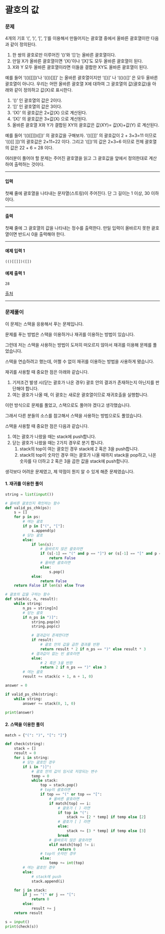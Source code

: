 # 괄호의 값

### 문제

4개의 기호 ‘(’, ‘)’, ‘[’, ‘]’를 이용해서 만들어지는 괄호열 중에서 올바른 괄호열이란 다음과 같이 정의된다.   

1. 한 쌍의 괄호로만 이루어진 ‘()’와 ‘[]’는 올바른 괄호열이다.
2. 만일 X가 올바른 괄호열이면 ‘(X)’이나 ‘[X]’도 모두 올바른 괄호열이 된다. 
3. X와 Y 모두 올바른 괄호열이라면 이들을 결합한 XY도 올바른 괄호열이 된다.

예를 들어 ‘(()[[]])’나 ‘(())[][]’ 는 올바른 괄호열이지만 ‘([)]’ 나 ‘(()()[]’ 은 모두 올바른 괄호열이 아니다. 우리는 어떤 올바른 괄호열 X에 대하여 그 괄호열의 값(괄호값)을 아래와 같이 정의하고 값(X)로 표시한다.    

1. ‘()’ 인 괄호열의 값은 2이다.
2. ‘[]’ 인 괄호열의 값은 3이다.
3. ‘(X)’ 의 괄호값은 2×값(X) 으로 계산된다.
4. ‘[X]’ 의 괄호값은 3×값(X) 으로 계산된다.
5. 올바른 괄호열 X와 Y가 결합된 XY의 괄호값은 값(XY)= 값(X)+값(Y) 로 계산된다.

예를 들어 ‘(()[[]])([])’ 의 괄호값을 구해보자.  ‘()[[]]’ 의 괄호값이 2 + 3×3=11 이므로  ‘(()[[ ]])’의 괄호값은 2×11=22 이다. 그리고  ‘([])’의 값은 2×3=6 이므로 전체 괄호열의 값은 22 + 6 = 28 이다.   

여러분이 풀어야 할 문제는 주어진 괄호열을 읽고 그 괄호값을 앞에서 정의한대로 계산하여 출력하는 것이다.    

---

#### 입력

첫째 줄에 괄호열을 나타내는 문자열(스트링)이 주어진다. 단 그 길이는 1 이상, 30 이하이다.   

---

#### 출력

첫째 줄에 그 괄호열의 값을 나타내는 정수를 출력한다. 만일 입력이 올바르지 못한 괄호열이면 반드시 0을 출력해야 한다.    

---

#### 예제 입력 1
~~~
(()[[]])([])
~~~

#### 예제 출력 1
~~~
28
~~~

[출처](https://www.acmicpc.net/problem/2504)

---

### 문제풀이

이 문제는 스택을 응용해서 푸는 문제입니다.   

문제를 푸는 방법은 스택을 이용하거나 재귀를 이용하는 방법이 있습니다.   

그런데 저는 스택을 사용하는 방법이 도저히 떠오르지 않아서 재귀를 이용해 문제를 풀었습니다.  

스택을 연습하려고 했는데, 어쩔 수 없이 재귀를 이용하는 방법을 사용하게 됐습니다.   

재귀를 사용할 때 중요한 점은 아래와 같습니다.  

1. 기저조건 발생 시(닫는 괄호가 나온 경우) 괄호 안의 결과가 존재하는지 아닌지를 판단해야 합니다.
2. 여는 괄호가 나올 때, 이 괄호는 새로운 괄호열이므로 재귀호출을 실행합니다.

이런 방식으로 문제를 풀었고, 스택으로도 풀어야 겠다고 생각했습니다.   

그래서 다른 분들의 소스를 참고해서 스택을 사용하는 방법으로도 풀었습니다.   

스택을 사용할 때 중요한 점은 다음과 같습니다.

1. 여는 괄호가 나왔을 때는 stack에 push합니다.
2. 닫는 괄호가 나왔을 때는 2가지 경우로 분기 합니다.
    1. stack의 top이 여는 괄호인 경우 stack에 2 혹은 3을 push합니다. 
    2. stack의 top이 숫자인 경우 여는 괄호가 나올 때까지 stack을 pop하고, 나온 숫자를 다 더하고 2 혹은 3을 곱한 값을 stack에 push합니다.

생각보다 어려운 문제였고, 제 약점이 뭔지 알 수 있게 해준 문제였습니다.   

#### 1. 재귀를 이용한 풀이

~~~python
string = list(input())

# 올바른 괄호인지 확인하는 함수
def valid_ps_chk(ps):
    s = []
    for p in ps:
        # 여는 괄호
        if p in ["(", "["]:
            s.append(p)
        # 닫는 괄호
        else:
            if len(s):
                # 올바르지 않은 괄호라면
                if (s[-1] == "(" and p == "]") or (s[-1] == "[" and p == ")"):
                    return False
                # 올바른 괄호라면
                else:
                    s.pop()
            else:
                return False
    return False if len(s) else True

# 괄호의 값을 구하는 함수
def stack(c, n, result):
    while string:
        n_ps = string[n]
        # 닫는 괄호
        if n_ps in ")]":
            string.pop(n)
            string.pop(c)

            # 결과값이 존재한다면
            if result:
                # 괄호 안의 값을 곱한 결과를 반환
                return result * 2 if n_ps == ")" else result * 3
            # 결과값이 없는 빈 괄호라면
            else:
                # 2 혹은 3을 반환
                return 2 if n_ps == ")" else 3
        # 여는 괄호
        result += stack(c + 1, n + 1, 0)

answer = 0

if valid_ps_chk(string):
    while string:
        answer += stack(0, 1, 0)
        
print(answer)
~~~

#### 2. 스택을 이용한 풀이
~~~python
match = {"(": ")", "[": "]"}

def check(string):
    stack = []
    result = 0
    for i in string:
        # 닫는 괄호인 경우
        if i in ")]":
            # 괄호 안의 값이 임시로 저장되는 변수
            temp = 0
            while stack:
                top = stack.pop()
                # top이 괄호라면
                if top == "(" or top == "[":
                    # 올바른 괄호라면
                    if match[top] == i:
                        # 괄호가 ( ) 라면
                        if top in "(":
                            stack += [2 * temp] if temp else [2]
                        # 괄호가 [ ] 라면
                        else:
                            stack += [3 * temp] if temp else [3]
                        break
                    # 올바르지 않은 괄호라면
                    elif match[top] != i:
                        return 0
                # top이 숫자인 경우
                else:
                    temp += int(top)
        # 여는 괄호인 경우
        else:
            # stack에 push
            stack.append(i)

    for j in stack:
        if j == "(" or j == "[":
            return 0
        else:
            result += j
    return result

s = input()
print(check(s))
~~~
